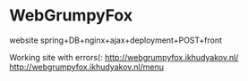 # WebGrumpyFox
website spring+DB+nginx+ajax+deployment+POST+front

Working site with errors(:
http://webgrumpyfox.ikhudyakov.nl/
http://webgrumpyfox.ikhudyakov.nl/menu
